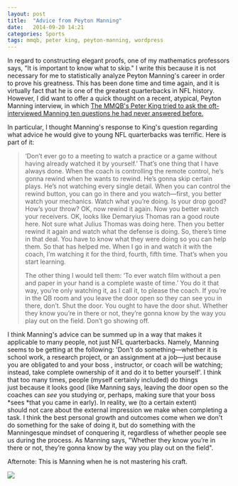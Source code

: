 ```yaml
---
layout: post
title:  "Advice from Peyton Manning"
date:   2014-09-20 14:21
categories: Sports
tags: mmqb, peter king, peyton-manning, wordpress
---
```


In regard to constructing elegant proofs, one of my mathematics
professors says, "It is important to know what to skip." I write this
because it is not necessary for me to statistically analyze Peyton
Manning's career in order to prove his greatness. This has been done
time and time again, and it is virtually fact that he is one of the
greatest quarterbacks in NFL history. However, I did want to offer a
quick thought on a recent, atypical, Peyton Manning interview, in which
[The MMQB's Peter King tried to ask the oft-interviewed Manning ten
questions he had never answered
before.](http://mmqb.si.com/2014/09/18/peyton-manning-denver-broncos-unplugged/)

In particular, I thought Manning's response to King's question regarding
what advice he would give to young NFL quarterbacks was terrific. Here
is part of it:

> ‘Don’t ever go to a meeting to watch a practice or a game without
> having already watched it by yourself.’ That’s one thing that I have
> always done. When the coach is controlling the remote control, he’s
> gonna rewind when he wants to rewind. He’s gonna skip certain plays.
> He’s not watching every single detail. When you can control the rewind
> button, you can go in there and you watch—first, you better watch your
> mechanics. Watch what you’re doing. Is your drop good? How’s your
> throw? OK, now rewind it again. Now you better watch your receivers.
> OK, looks like Demaryius Thomas ran a good route here. Not sure what
> Julius Thomas was doing here. Then you better rewind it again and
> watch what the defense is doing. So, there’s time in that deal. You
> have to know what they were doing so you can help them. So that has
> helped me. When I go in and watch it with the coach, I’m watching it
> for the third, fourth, fifth time. That’s when you start learning.
>
> The other thing I would tell them: ‘To ever watch film without a pen
> and paper in your hand is a complete waste of time.’ You do it that
> way, you’re only watching it, as I call it, to please the coach. If
> you’re in the QB room and you leave the door open so they can see you
> in there, don’t. Shut the door. You ought to have the door shut.
> Whether they know you’re in there or not, they’re gonna know by the
> way you play out on the field. Don’t go showing off.

I think Manning's advice can be summed up in a way that makes it
applicable to many people, not just NFL quarterbacks. Namely, Manning
seems to be getting at the following: 'Don't do something—whether it is
school work, a research project, or an assignment at a job—just because
you are obligated to and your boss , instructor, or coach will be
watching; instead, take complete ownership of it and do it to better
yourself'. I think that too many times, people (myself certainly
included) do things just because it looks good (like Manning says,
leaving the door open so the coaches can *see* you studying or, perhaps,
making sure that your boss *sees *that you came in early). In reality,
we (to a certain extent) should not care about the external impression
we make when completing a task. I think the best personal growth and
outcomes come when we don't do something for the sake of doing it, but
do something with the Manningesque mindset of conquering it, regardless
of whether people see us during the process. As Manning says, "Whether
they know you’re in there or not, they’re gonna know by the way you play
out on the field".

Afternote: This is Manning when he is not mastering his craft.

![](http://giant.gfycat.com/RigidGrizzledAyeaye.gif)
